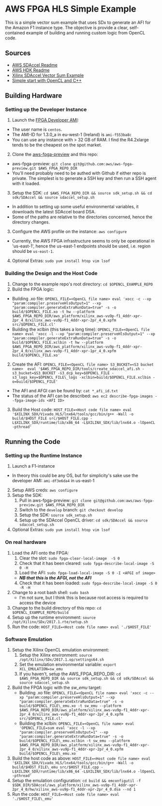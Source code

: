 # AWS FPGA HLS Simple Example
This is a simple vector sum example that uses SDx to generate an AFI for the Amazon F1 instance type. The objective is provide a clear, self-contained example of building and running custom logic from OpenCL code.

## Sources
* [AWS SDAccel Readme](https://github.com/aws/aws-fpga-preview/blob/master/sdk/SDAccel/README.md)
* [AWS HDK Readme](https://github.com/aws/aws-fpga/tree/master/hdk/cl/examples)
* [Xilinx SDAccel Vector Sum Example](https://github.com/Xilinx/SDAccel_Examples/tree/d997c8aba85b28c0f82b2084306fee672b5428d3/getting_started/basic/vadd)
* [Simple start with OpenCL and C++](http://simpleopencl.blogspot.co.za/2013/06/tutorial-simple-start-with-opencl-and-c.html)

## Building Hardware
### Setting up the Developer Instance
1. Launch the [FPGA Developer AMI](https://aws.amazon.com/marketplace/pp/B06VVYBLZZ):
  * The user name is `centos`.
  * The AMI-ID for 1.3.0_a in eu-west-1 (Ireland) is `ami-f553ba8c`
  * You can use any instance with > 32 GB of RAM. I find the R4.2xlarge tends to be the cheapest on the spot market.
2. Clone the [aws-fpga-preview](https://github.com/aws/aws-fpga-preview) and this repo:
  * aws-fpga-preview: `git clone git@github.com:aws/aws-fpga-preview.git $AWS_FPGA_REPO_DIR`
  * You'll need probably need to be authed with Github if either repo is private. The simplest is to generate a SSH key and then run a SSH agent with it loaded.
3. Setup the SDK: `cd $AWS_FPGA_REPO_DIR && source sdk_setup.sh && cd sdk/SDAccel && source sdaccel_setup.sh`
  * In addition to setting up some useful environmental variables, it downloads the latest SDAccel board DSA. 
  * Some of the paths are relative to the directories concerned, hence the directory changes.
3. Configure the AWS profile on the instance: `aws configure`
  * Currently, the AWS FPGA infrastructure seems to only be operational in 'us-east-1', hence the us-east-1 endpoints should be used, i.e. region should be `us-east-1`.
4. Optional Extras: `sudo yum install htop vim lsof`

### Building the Design and the Host Code
1. Change to the example repo's root directory: `cd $OPENCL_EXAMPLE_REPO`
1. Build the FPGA logic: 
  * Building .xo file: `OPENCL_FILE=<OpenCL file name> eval 'xocc -c --xp "param:compiler.preserveHlsOutput=1" --xp "param:compiler.generateExtraRunData=true" -s -o build/$OPENCL_FILE.xo -t hw --platform $AWS_FPGA_REPO_DIR/aws_platform/xilinx_aws-vu9p-f1_4ddr-xpr-2pr_4_0/xilinx_aws-vu9p-f1_4ddr-xpr-2pr_4_0.xpfm src/$OPENCL_FILE.cl'`
  * Building the xclbin (this takes a long time): `OPENCL_FILE=<OpenCL file name> eval 'xocc -l --xp "param:compiler.preserveHlsOutput=1" --xp "param:compiler.generateExtraRunData=true" -s -o build/$OPENCL_FILE.xclbin -t hw --platform $AWS_FPGA_REPO_DIR/aws_platform/xilinx_aws-vu9p-f1_4ddr-xpr-2pr_4_0/xilinx_aws-vu9p-f1_4ddr-xpr-1pr_4_0.xpfm build/$OPENCL_FILE.xo'`
2. Create the AFI: `OPENCL_FILE=<OpenCL file name> S3_BUCKET=<S3 bucket name>  eval '$AWS_FPGA_REPO_DIR/tools/create_sdaccel_afi.sh -s3_bucket=$S3_BUCKET -s3_dcp_key=$OPENCL_FILE -s3_logs_key=$OPENCL_FILE\_logs -xclbin=build/$OPENCL_FILE.xclbin -o=build/$OPENCL_FILE'`
  * The AFI and AFGI can be found by: `cat *_afi_id.txt`
  * The status of the AFI can be described: `aws ec2 describe-fpga-images --fpga-image-ids <AFI ID>`   
3. Build the Host code: `HOST_FILE=<Host code file name> eval '$XILINX_SDX/Vivado_HLS/lnx64/tools/gcc/bin/g++ -Wall -o build/$HOST_FILE src/$HOST_FILE.cpp -L$XILINX_SDX/runtime/lib/x86_64 -L$XILINX_SDX/lib/lnx64.o -lOpenCL -pthread'`

## Running the Code
### Setting up the Runtime Instance
1. Launch a F1-instance
  * In theory this could be any OS, but for simplicity's sake use the developer AMI: `ami-df3e6da4` in us-east-1
2. Setup AWS creds: `aws configure`
3. Setup the SDK: 
   1. Pull in aws-fpga-preview: `git clone git@github.com:aws/aws-fpga-preview.git $AWS_FPGA_REPO_DIR`
   2. Switch to the `develop` branch: `git checkout develop`
   3. Setup the SDK: `source sdk_setup.sh`
   4. Setup up the SDAccel OpenCL driver: `cd sdk/SDAccel && source sdaccel_setup.sh`
4. Optional Extras: `sudo yum install htop vim lsof`
### On real hardware
1. Load the AFI onto the FPGA:
   1. Clear the slot: `sudo fpga-clear-local-image  -S 0`
   2. Check that it has been cleared: `sudo fpga-describe-local-image -S 0 -H`
   3. Load the AFI: `sudo fpga-load-local-image -S 0 -I <AFGI of image>` 
     * ***NB that this is the AFGI, not the AFI***
   4. Check that it has been loaded: `sudo fpga-describe-local-image -S 0 -R -H`
2. Change to a root bash shell: `sudo bash`
   * I'm not sure, but I think this is because root access is required to access the device
3. Change to the build directory of this repo: `cd $OPENCL_EXAMPLE_REPO/build`
4. Setup up the runtime environment: `source /opt/Xilinx/SDx/2017.1.rte/setup.sh`
5. Run the code: `HOST_FILE=<Host code file name> eval './$HOST_FILE'`

### Software Emulation
1. Setup the Xilinx OpenCL emulation environment:
   1. Setup the Xilinx environment: `source /opt/Xilinx/SDx/2017.1.op/settings64.sh`
   2. Set the emulation environmental variable: `export XCL_EMULATION=sw_emu`
   3. If you haven't, setup the AWS_FPGA_REPO_DIR: `cd $AWS_FPGA_REPO_DIR && source sdk_setup.sh && cd sdk/SDAccel && source sdaccel_setup.sh`
2. Build the FPGA logic with the *sw_emu* target:
   * Building .xo file: `OPENCL_FILE=<OpenCL file name> eval 'xocc -c --xp "param:compiler.preserveHlsOutput=1" --xp "param:compiler.generateExtraRunData=true" -s -o build/$OPENCL_FILE\_emu.xo -t sw_emu --platform $AWS_FPGA_REPO_DIR/aws_platform/xilinx_aws-vu9p-f1_4ddr-xpr-2pr_4_0/xilinx_aws-vu9p-f1_4ddr-xpr-2pr_4_0.xpfm src/$OPENCL_FILE.cl'`
   * Building the xclbin: `OPENCL_FILE=<OpenCL file name> eval 'OPENCL_FILE=sum eval 'xocc -l --xp "param:compiler.preserveHlsOutput=1" --xp "param:compiler.generateExtraRunData=true" -s -o build/$OPENCL_FILE\_emu.xclbin -t sw_emu --platform $AWS_FPGA_REPO_DIR/aws_platform/xilinx_aws-vu9p-f1_4ddr-xpr-2pr_4_0/xilinx_aws-vu9p-f1_4ddr-xpr-2pr_4_0.xpfm build/$OPENCL_FILE\_emu.xo`
3. Build the host code as above: `HOST_FILE=<Host code file name> eval '$XILINX_SDX/Vivado_HLS/lnx64/tools/gcc/bin/g++ -Wall -o build/$HOST_FILE\_emu src/$HOST_FILE.cpp -L$XILINX_SDX/runtime/lib/x86_64 -L$XILINX_SDX/lib/lnx64.o -lOpenCL -pthread'`
4. Setup the emulation configuration: `cd build && emconfigutil -f $SDK_DIR/SDAccel/aws_platform/xilinx_aws-vu9p-f1_4ddr-xpr-2pr_4_0/hw/xilinx_aws-vu9p-f1_4ddr-xpr-2pr_4_0.dsa --nd 1`
5. Run the code: `HOST_FILE=<Host code file name> eval './$HOST_FILE\_emu'`

